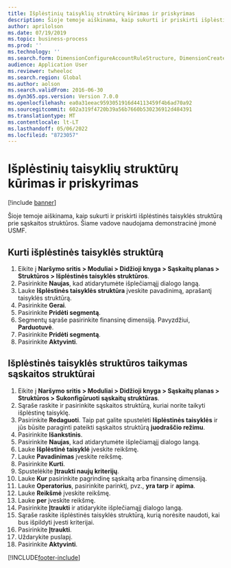 ```yaml
---
title: Išplėstinių taisyklių struktūrų kūrimas ir priskyrimas
description: Šioje temoje aiškinama, kaip sukurti ir priskirti išplėstinės taisyklės struktūrą prie sąskaitos struktūros.
author: aprilolson
ms.date: 07/19/2019
ms.topic: business-process
ms.prod: ''
ms.technology: ''
ms.search.form: DimensionConfigureAccountRuleStructure, DimensionCreateAccountRuleStructure, DimensionHierarchyAddLevel, DimensionHierarchyConstraintActivate, DimensionConfigureAccountStructure, DimensionConfigureAccountRule, DimensionCreateAccountRule, DimensionSelectAccountRuleStructure
audience: Application User
ms.reviewer: twheeloc
ms.search.region: Global
ms.author: aolson
ms.search.validFrom: 2016-06-30
ms.dyn365.ops.version: Version 7.0.0
ms.openlocfilehash: ea0a31eeac9593051916d44113459f4b6ad70a92
ms.sourcegitcommit: 602a319f4720b39a56b7660b530236912d484391
ms.translationtype: MT
ms.contentlocale: lt-LT
ms.lasthandoff: 05/06/2022
ms.locfileid: "8723057"
---
```

# <a name="create-and-assign-advanced-rule-structures"></a>Išplėstinių taisyklių struktūrų kūrimas ir priskyrimas

[!include [banner](../../includes/banner.md)]

Šioje temoje aiškinama, kaip sukurti ir priskirti išplėstinės taisyklės struktūrą prie sąskaitos struktūros. Šiame vadove naudojama demonstracinė įmonė USMF.

## <a name="create-an-advanced-rule-structure"></a>Kurti išplėstinės taisyklės struktūrą
1. Eikite į **Naršymo sritis > Moduliai > Didžioji knyga > Sąskaitų planas > Struktūros > Išplėstinės taisyklės struktūros**.
2. Pasirinkite **Naujas**, kad atidarytumėte išplečiamąjį dialogo langą.
3. Lauke **Išplėstinės taisyklės struktūra** įveskite pavadinimą, aprašantį taisyklės struktūrą.
4. Pasirinkite **Gerai**.
5. Pasirinkite **Pridėti segmentą**.
6. Segmentų sąraše pasirinkite finansinę dimensiją. Pavyzdžiui, **Parduotuvė**.  
7. Pasirinkite **Pridėti segmentą**.
8. Pasirinkite **Aktyvinti**.

## <a name="apply-an-advanced-rule-structure-to-an-account-structure"></a>Išplėstinės taisyklės struktūros taikymas sąskaitos struktūrai
1. Eikite į **Naršymo sritis > Moduliai > Didžioji knyga > Sąskaitų planas > Struktūros > Sukonfigūruoti sąskaitų struktūras**.
2. Sąraše raskite ir pasirinkite sąskaitos struktūrą, kuriai norite taikyti išplėstinę taisyklę.
3. Pasirinkite **Redaguoti**. Taip pat galite spustelėti **Išplėstinės taisyklės** ir jūs būsite paraginti pateikti sąskaitos struktūrą **juodraščio režimu**.  
4. Pasirinkite **Išankstinis**.
5. Pasirinkite **Naujas**, kad atidarytumėte išplečiamąjį dialogo langą.
6. Lauke **Išplėstinė taisyklė** įveskite reikšmę.
7. Lauke **Pavadinimas** įveskite reikšmę.
8. Pasirinkite **Kurti**.
9. Spustelėkite **Įtraukti naujų kriterijų**.
10. Lauke **Kur** pasirinkite pagrindinę sąskaitą arba finansinę dimensiją.
11. Lauke **Operatorius**, pasirinkite parinktį, pvz., **yra tarp** ir **apima**.
12. Lauke **Reikšmė** įveskite reikšmę.
13. Lauke **per** įveskite reikšmę.
14. Pasirinkite **Įtraukti** ir atidarykite išplečiamąjį dialogo langą.
15. Sąraše raskite išplėstinės taisyklės struktūrą, kurią norėsite naudoti, kai bus išpildyti įvesti kriterijai.
16. Pasirinkite **Įtraukti**.
17. Uždarykite puslapį.
18. Pasirinkite **Aktyvinti**.



[!INCLUDE[footer-include](../../../includes/footer-banner.md)]
